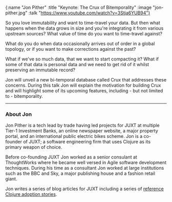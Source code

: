 {:name  "Jon Pither"
 :title "Keynote: The Crux of Bitemporality"
 :image "jon-pither.jpg"
 :talk "https://www.youtube.com/watch?v=3Stja6YUB94"}

So you love immutability and want to time-travel your data. But then what happens when the data grows in size and you're integrating it from various upstream sources? What value of time do you want to time-travel against?

What do you do when data occasionally arrives out of order in a global topology, or if you want to make corrections against the past?

What if we've so much data, that we want to start compacting it? What if some of that data is personal data and we need to get rid of it whilst preserving an immutable record?

Jon will unveil a new bi-temporal database called Crux that addresses these concerns. During this talk Jon will explain the motivation for building Crux and will highlight some of its upcoming features, including - but not limited to - bitemporality.

---

### About Jon

Jon Pither is a tech lead by trade having led projects for JUXT at multiple Tier-1 Investment Banks, an online newspaper website, a major property portal, and an international public electric bikes scheme. Jon is a co-founder of JUXT; a software engineering firm that uses Clojure as its primary weapon of choice.

Before co-founding JUXT Jon worked as a senior consulant at ThoughtWorks where he became well versed in Agile software development techniques. During his time as a consultant Jon worked at large institutions such as the BBC and Sky, a major publishing house and a fashion retail giant.

Jon writes a series of blog articles for JUXT including a series of [reference Clojure adoption stories](https://juxt.pro/clojure-in.html).

